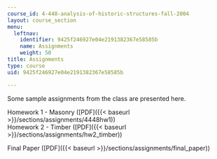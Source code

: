 ```yaml
---
course_id: 4-448-analysis-of-historic-structures-fall-2004
layout: course_section
menu:
  leftnav:
    identifier: 9425f246927e04e2191382367e58585b
    name: Assignments
    weight: 50
title: Assignments
type: course
uid: 9425f246927e04e2191382367e58585b

---
```


Some sample assignments from the class are presented here.

Homework 1 - Masonry ([PDF]({{< baseurl >}}/sections/assignments/4448hw1))  
Homework 2 - Timber ([PDF]({{< baseurl >}}/sections/assignments/hw2_timber))

Final Paper ([PDF]({{< baseurl >}}/sections/assignments/final_paper))